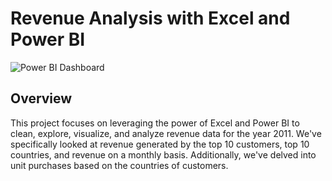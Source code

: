 # Revenue Analysis with Excel and Power BI

![Power BI Dashboard](images/power_bi_dashboard.png)

## Overview

This project focuses on leveraging the power of Excel and Power BI to clean, explore, visualize, and analyze revenue data for the year 2011. We've specifically looked at revenue generated by the top 10 customers, top 10 countries, and revenue on a monthly basis. Additionally, we've delved into unit purchases based on the countries of customers.
